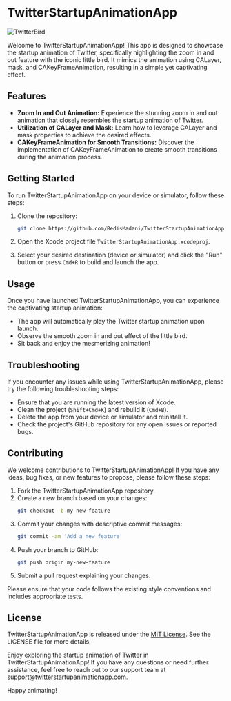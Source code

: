 # TwitterStartupAnimationApp

![TwitterBird](https://github.com/RedisMadani/TwitterBird/assets/136177376/dfaafffb-ef65-43de-bcbb-0f4ab3124824)

Welcome to TwitterStartupAnimationApp! This app is designed to showcase the startup animation of Twitter, specifically highlighting the zoom in and out feature with the iconic little bird. It mimics the animation using CALayer, mask, and CAKeyFrameAnimation, resulting in a simple yet captivating effect.

## Features

- **Zoom In and Out Animation:** Experience the stunning zoom in and out animation that closely resembles the startup animation of Twitter.
- **Utilization of CALayer and Mask:** Learn how to leverage CALayer and mask properties to achieve the desired effects.
- **CAKeyFrameAnimation for Smooth Transitions:** Discover the implementation of CAKeyFrameAnimation to create smooth transitions during the animation process.

## Getting Started

To run TwitterStartupAnimationApp on your device or simulator, follow these steps:

1. Clone the repository:
   ```bash
   git clone https://github.com/RedisMadani/TwitterStartupAnimationApp.git
   ```

2. Open the Xcode project file `TwitterStartupAnimationApp.xcodeproj`.

3. Select your desired destination (device or simulator) and click the "Run" button or press `Cmd+R` to build and launch the app.

## Usage

Once you have launched TwitterStartupAnimationApp, you can experience the captivating startup animation:

- The app will automatically play the Twitter startup animation upon launch.
- Observe the smooth zoom in and out effect of the little bird.
- Sit back and enjoy the mesmerizing animation!

## Troubleshooting

If you encounter any issues while using TwitterStartupAnimationApp, please try the following troubleshooting steps:

- Ensure that you are running the latest version of Xcode.
- Clean the project (`Shift+Cmd+K`) and rebuild it (`Cmd+B`).
- Delete the app from your device or simulator and reinstall it.
- Check the project's GitHub repository for any open issues or reported bugs.

## Contributing

We welcome contributions to TwitterStartupAnimationApp! If you have any ideas, bug fixes, or new features to propose, please follow these steps:

1. Fork the TwitterStartupAnimationApp repository.
2. Create a new branch based on your changes:
   ```bash
   git checkout -b my-new-feature
   ```
3. Commit your changes with descriptive commit messages:
   ```bash
   git commit -am 'Add a new feature'
   ```
4. Push your branch to GitHub:
   ```bash
   git push origin my-new-feature
   ```
5. Submit a pull request explaining your changes.

Please ensure that your code follows the existing style conventions and includes appropriate tests.

## License

TwitterStartupAnimationApp is released under the [MIT License](https://opensource.org/licenses/MIT). See the LICENSE file for more details.

Enjoy exploring the startup animation of Twitter in TwitterStartupAnimationApp! If you have any questions or need further assistance, feel free to reach out to our support team at support@twitterstartupanimationapp.com.

Happy animating!
